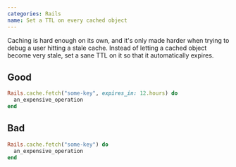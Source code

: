 ```yaml
---
categories: Rails
name: Set a TTL on every cached object
---
```


Caching is hard enough on its own, and it's only made harder when trying to debug a user hitting a stale cache. Instead of letting a cached object become very stale, set a sane TTL on it so that it automatically expires.

## Good

```ruby
Rails.cache.fetch("some-key", expires_in: 12.hours) do
  an_expensive_operation
end
```

## Bad

```ruby
Rails.cache.fetch("some-key") do
  an_expensive_operation
end
```

